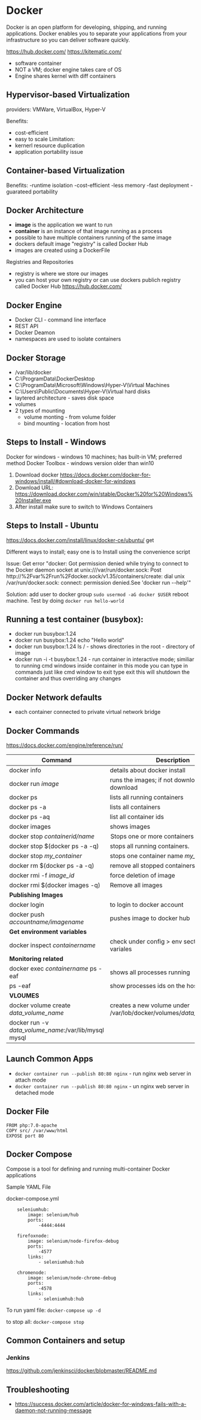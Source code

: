 # Docker
Docker is an open platform for developing, shipping, and running applications. 
Docker enables you to separate your applications from your infrastructure so you can deliver software quickly.

https://hub.docker.com/
https://kitematic.com/

- software container
- NOT a VM; docker engine takes care of OS
- Engine shares kernel with diff containers

## Hypervisor-based Virtualization

providers: VMWare, VirtualBox, Hyper-V

Benefits:
- cost-efficient
- easy to scale
Limitation:
- kernerl resource duplication
- application portability issue

## Container-based Virtualization

Benefits:
-runtime isolation
-cost-efficient
-less memory 
-fast deployment
-guarateed portability


## Docker Architecture

- **image** is the application we want to run
- **container** is an instance of that image running as a process
- possible to have multiple containers running of the same image
- dockers default image "registry" is called Docker Hub
- images are created using a DockerFile

Registries and Repositories

- registry is where we store our images
- you can host your own registry or can use dockers publich registry
called Docker Hub
https://hub.docker.com/

## Docker Engine

- Docker CLI - command line interface
- REST API
- Docker Deamon
- namespaces are used to isolate containers

## Docker Storage

 - /var/lib/docker
 - C:\ProgramData\DockerDesktop
 - C:\ProgramData\Microsoft\Windows\Hyper-V\Virtual Machines
 - C:\Users\Public\Documents\Hyper-V\Virtual hard disks
 - laytered architecture - saves disk space
 - volumes
  - 2 types of mounting
    - volume monting - from volume folder
    - bind mounting - location from host
## Steps to Install - Windows

Docker for windows - windows 10 machines; has built-in VM; preferred method
Docker Toolbox - windows version older than win10

1. Download docker https://docs.docker.com/docker-for-windows/install/#download-docker-for-windows
2. Download URL: https://download.docker.com/win/stable/Docker%20for%20Windows%20Installer.exe
3. After install make sure to switch to Windows Containers


 ## Steps to Install - Ubuntu

https://docs.docker.com/install/linux/docker-ce/ubuntu/
get

Different ways to install; easy one is to Install using the convenience script

Issue: Get error "docker: Got permission denied while trying to connect to the Docker daemon socket at unix:///var/run/docker.sock: Post http://%2Fvar%2Frun%2Fdocker.sock/v1.35/containers/create: dial unix /var/run/docker.sock: connect: permission denied.See 'docker run --help'"

Solution: add user to docker group ```sudo usermod -aG docker $USER```
reboot machine. Test by doing ```docker run hello-world```

## Running a test container (busybox):

- docker run busybox:1.24
- docker run busybox:1.24  echo "Hello world"
- docker run busybox:1.24 ls / - shows directories in the root - directory of image
- docker run -i  -t busybox:1.24 - run container in interactive mode; similiar to running cmd windows inside container
    in this mode you can type in commands just like cmd window
    to exit type exit
    this will shutdown the container and thus overriding any changes

    
## Docker Network defaults

- each container connected to private virtual network bridge


## Docker Commands

https://docs.docker.com/engine/reference/run/

|Command | Description 
|--------|--------------------|
|docker info| details about docker install
|docker run *image*| runs the images; if not downloaed it will download |
|docker ps | lists all running containers|
|docker ps -a | lists all containers|
|docker ps -aq| list all container ids |do
|docker images| shows images|
|docker stop *containerid/name* | Stops one or more containers|
|docker stop $(docker ps -a -q)  |stops all running containers. |
|docker stop *my_container*|stops one container name *my_container* |
|docker rm $(docker ps -a -q)| remove all stopped containers|
|docker rmi -f *image_id*| force deletion of image|
|docker rmi $(docker images -q) | Remove all images |
| **Publishing Images**||
|docker login| to login to docker account|
|docker push *accountname/imagename*| pushes image to docker hub|
| **Get environment variables**||
|docker inspect *containername*| check under config > env section to get variales|
| **Monitoring related**||
|docker exec *containername* ps -eaf| shows all processes running|
| ps -eaf | show processes ids on the host|
| **VLOUMES**||
| docker volume create *data_volume_name* | creates a new volume under /var/lob/docker/volumes/*data_volume_name*|
| docker run -v *data_volume_name*:/var/lib/mysql mysql
## Launch Common Apps

- ```docker container run --publish 80:80 nginx``` - run nginx web server in attach mode
- ```docker container run --publish 80:80 nginx``` - un nginx web server in detached mode


## Docker File

```
FROM php:7.0-apache
COPY src/ /var/www/html
EXPOSE port 80
```


## Docker Compose

Compose is a tool for defining and running multi-container Docker applications

Sample YAML File

docker-compose.yml
```
    seleniumhub:
        image: selenium/hub
        ports: 
            -4444:4444

    firefoxnode:
        image: selenium/node-firefox-debug
        ports:
            -4577
        links:
            - seleniumhub:hub

    chromenode:
        image: selenium/node-chrome-debug
        ports:
            -4578
        links:
            - seleniumhub:hub
```
To run yaml file: ```docker-compose up -d```

to stop all: ```docker-compose stop```
## Common Containers and setup

### Jenkins
 
https://github.com/jenkinsci/docker/blobmaster/README.md



## Troubleshooting

- https://success.docker.com/article/docker-for-windows-fails-with-a-daemon-not-running-message